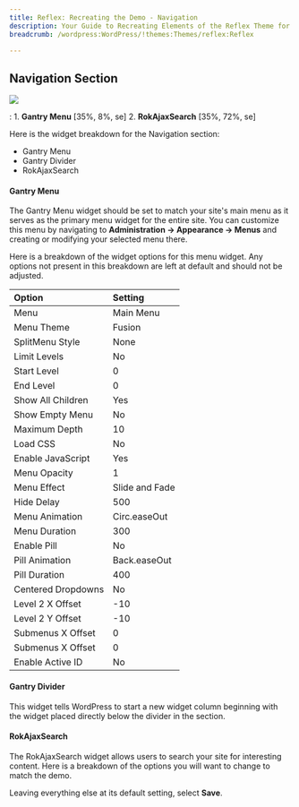 ```yaml
---
title: Reflex: Recreating the Demo - Navigation
description: Your Guide to Recreating Elements of the Reflex Theme for WordPress
breadcrumb: /wordpress:WordPress/!themes:Themes/reflex:Reflex

---
```


Navigation Section
-----

![][demo]

:   1. **Gantry Menu** [35%, 8%, se]
    2. **RokAjaxSearch** [35%, 72%, se]

Here is the widget breakdown for the Navigation section:

* Gantry Menu
* Gantry Divider
* RokAjaxSearch

#### Gantry Menu

The Gantry Menu widget should be set to match your site's main menu as it serves as the primary menu widget for the entire site. You can customize this menu by navigating to **Administration -> Appearance -> Menus** and creating or modifying your selected menu there.

Here is a breakdown of the widget options for this menu widget. Any options not present in this breakdown are left at default and should not be adjusted.

| Option             | Setting        |
| :----------------  | :--------      |
| Menu               | Main Menu      |
| Menu Theme         | Fusion         |
| SplitMenu Style    | None           |
| Limit Levels       | No             |
| Start Level        | 0              |
| End Level          | 0              |
| Show All Children  | Yes            |
| Show Empty Menu    | No             |
| Maximum Depth      | 10             |
| Load CSS           | No             |
| Enable JavaScript  | Yes            |
| Menu Opacity       | 1              |
| Menu Effect        | Slide and Fade |
| Hide Delay         | 500            |
| Menu Animation     | Circ.easeOut   |
| Menu Duration      | 300            |
| Enable Pill        | No             |
| Pill Animation     | Back.easeOut   |
| Pill Duration      | 400            |
| Centered Dropdowns | No             |
| Level 2 X Offset   | -10            |
| Level 2 Y Offset   | -10            |
| Submenus X Offset  | 0              |
| Submenus X Offset  | 0              |
| Enable Active ID   | No             |

#### Gantry Divider

This widget tells WordPress to start a new widget column beginning with the widget placed directly below the divider in the section.

#### RokAjaxSearch

The RokAjaxSearch widget allows users to search your site for interesting content. Here is a breakdown of the options you will want to change to match the demo.

Leaving everything else at its default setting, select **Save**.

[demo]: assets/demo_2.jpeg
